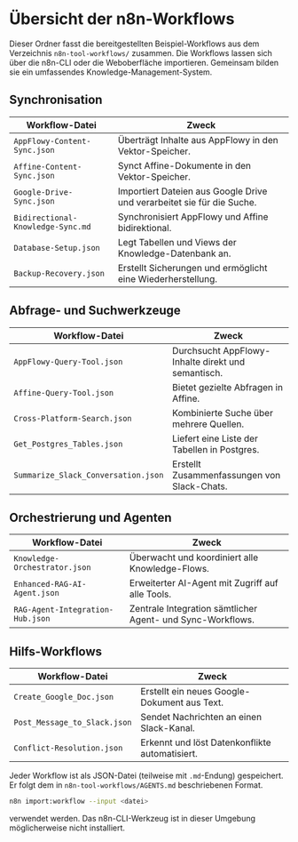 # Übersicht der n8n-Workflows

Dieser Ordner fasst die bereitgestellten Beispiel-Workflows aus dem Verzeichnis `n8n-tool-workflows/` zusammen.
Die Workflows lassen sich über die n8n-CLI oder die Weboberfläche importieren.
Gemeinsam bilden sie ein umfassendes Knowledge-Management-System.

## Synchronisation

| Workflow-Datei | Zweck |
| -------------- | ----- |
| `AppFlowy-Content-Sync.json` | Überträgt Inhalte aus AppFlowy in den Vektor-Speicher. |
| `Affine-Content-Sync.json` | Synct Affine-Dokumente in den Vektor-Speicher. |
| `Google-Drive-Sync.json` | Importiert Dateien aus Google Drive und verarbeitet sie für die Suche. |
| `Bidirectional-Knowledge-Sync.md` | Synchronisiert AppFlowy und Affine bidirektional. |
| `Database-Setup.json` | Legt Tabellen und Views der Knowledge-Datenbank an. |
| `Backup-Recovery.json` | Erstellt Sicherungen und ermöglicht eine Wiederherstellung. |

## Abfrage- und Suchwerkzeuge

| Workflow-Datei | Zweck |
| -------------- | ----- |
| `AppFlowy-Query-Tool.json` | Durchsucht AppFlowy-Inhalte direkt und semantisch. |
| `Affine-Query-Tool.json` | Bietet gezielte Abfragen in Affine. |
| `Cross-Platform-Search.json` | Kombinierte Suche über mehrere Quellen. |
| `Get_Postgres_Tables.json` | Liefert eine Liste der Tabellen in Postgres. |
| `Summarize_Slack_Conversation.json` | Erstellt Zusammenfassungen von Slack-Chats. |

## Orchestrierung und Agenten

| Workflow-Datei | Zweck |
| -------------- | ----- |
| `Knowledge-Orchestrator.json` | Überwacht und koordiniert alle Knowledge-Flows. |
| `Enhanced-RAG-AI-Agent.json` | Erweiterter AI-Agent mit Zugriff auf alle Tools. |
| `RAG-Agent-Integration-Hub.json` | Zentrale Integration sämtlicher Agent- und Sync-Workflows. |

## Hilfs-Workflows

| Workflow-Datei | Zweck |
| -------------- | ----- |
| `Create_Google_Doc.json` | Erstellt ein neues Google-Dokument aus Text. |
| `Post_Message_to_Slack.json` | Sendet Nachrichten an einen Slack-Kanal. |
| `Conflict-Resolution.json` | Erkennt und löst Datenkonflikte automatisiert. |

Jeder Workflow ist als JSON-Datei (teilweise mit `.md`-Endung) gespeichert.
Er folgt dem in `n8n-tool-workflows/AGENTS.md` beschriebenen Format.

```bash
n8n import:workflow --input <datei>
```

verwendet werden. Das n8n-CLI-Werkzeug ist in dieser Umgebung möglicherweise nicht installiert.

